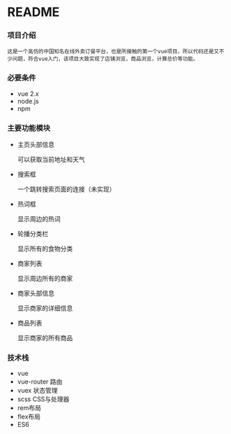 README
===========================


### 项目介绍
    这是一个高仿的中国知名在线外卖订餐平台，也是所接触的第一个vue项目，所以代码还是又不少问题，符合vue入门，该项目大致实现了店铺浏览，商品浏览，计算总价等功能。
    
    
### 必要条件
+ vue 2.x
+ node.js
+ npm




### 主要功能模块
+ 主页头部信息

    可以获取当前地址和天气
+ 搜索框
    
    一个跳转搜索页面的连接（未实现）
+ 热词框

    显示周边的热词
+ 轮播分类栏

    显示所有的食物分类
+ 商家列表

    显示周边所有的商家
+ 商家头部信息

    显示商家的详细信息
+ 商品列表

    显示商家的所有商品

### 技术栈

+ vue
+ vue-router 路由
+ vuex 状态管理
+ scss CSS与处理器
+ rem布局
+ flex布局
+ ES6


    
